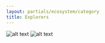 ```yaml
---
layout: partials/ecosystem/category
title: Explorers
---
```


![alt text](//assets/img/ecosystem/explorers/image1.svg)
![alt text](//assets/img/ecosystem/explorers/image2.png)
